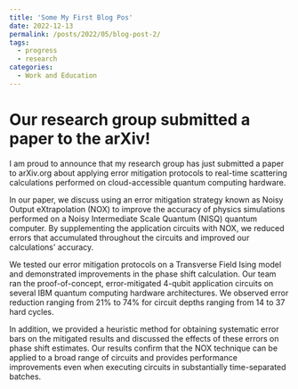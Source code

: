 ```yaml
---
title: 'Some My First Blog Pos'
date: 2022-12-13
permalink: /posts/2022/05/blog-post-2/
tags:
  - progress
  - research
categories:
  - Work and Education
---
```



Our research group submitted a paper to the arXiv!
======
I am proud to announce that my research group has just submitted a paper to arXiv.org about applying error mitigation protocols to real-time scattering calculations performed on cloud-accessible quantum computing hardware.

In our paper, we discuss using an error mitigation strategy known as Noisy Output eXtrapolation (NOX) to improve the accuracy of physics simulations performed on a Noisy Intermediate Scale Quantum (NISQ) quantum computer. By supplementing the application circuits with NOX, we reduced errors that accumulated throughout the circuits and improved our calculations' accuracy.

We tested our error mitigation protocols on a Transverse Field Ising model and demonstrated improvements in the phase shift calculation. Our team ran the proof-of-concept, error-mitigated 4-qubit application circuits on several IBM quantum computing hardware architectures. We observed error reduction ranging from 21% to 74% for circuit depths ranging from 14 to 37 hard cycles.

In addition, we provided a heuristic method for obtaining systematic error bars on the mitigated results and discussed the effects of these errors on phase shift estimates. Our results confirm that the NOX technique can be applied to a broad range of circuits and provides performance improvements even when executing circuits in substantially time-separated batches.